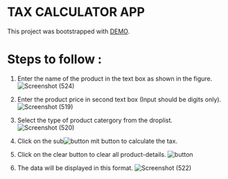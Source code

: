 # TAX CALCULATOR APP

This project was bootstrapped with [DEMO](https://kamleshmehta1.github.io/tax-calc/).


# Steps to follow :

1) Enter the name of the product in the text box as shown in the figure.![Screenshot (524)](https://user-images.githubusercontent.com/81505652/189678988-42167f42-9448-43fe-b787-47df7897dbdf.png)


2) Enter the product price in second text box (Input should be digits only).
![Screenshot (519)](https://user-images.githubusercontent.com/81505652/189676115-4fc0ee78-895f-4e49-83b2-ade3fe8024e0.png)

3) Select the type of product catergory from the droplist.![Screenshot (520)](https://user-images.githubusercontent.com/81505652/189676686-67711a17-cfc2-45d8-a94c-89a16c3f7edc.png)

4) Click on the sub![button](https://user-images.githubusercontent.com/81505652/189677434-16f5d7ff-dd87-4b18-b435-819ad6bf53ef.png)
mit button to calculate the tax.

5) Click on the clear button to clear all product-details.
![button](https://user-images.githubusercontent.com/81505652/189677578-f8f58b12-9b54-45ce-9dc1-b0e8b105e759.png)

6) The data will be displayed in this format.
![Screenshot (522)](https://user-images.githubusercontent.com/81505652/189678374-d3a850ae-40fe-4a74-9515-bb07ef732441.png)
